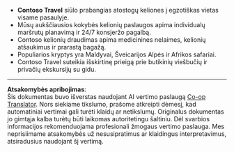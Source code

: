 <!--
CO_OP_TRANSLATOR_METADATA:
{
  "original_hash": "566fa0a014066992b55e6e5b408b24bc",
  "translation_date": "2025-08-30T10:49:54+00:00",
  "source_file": "05-agentic-rag/code_samples/document.md",
  "language_code": "lt"
}
-->
- **Contoso Travel** siūlo prabangias atostogų keliones į egzotiškas vietas visame pasaulyje.  
- Mūsų aukščiausios kokybės kelionių paslaugos apima individualų maršrutų planavimą ir 24/7 konsjeržo pagalbą.  
- Contoso kelionių draudimas apima medicinines nelaimes, kelionių atšaukimus ir prarastą bagažą.  
- Populiarios kryptys yra Maldyvai, Šveicarijos Alpės ir Afrikos safariai.  
- Contoso Travel suteikia išskirtinę prieigą prie butikinių viešbučių ir privačių ekskursijų su gidu.  

---

**Atsakomybės apribojimas**:  
Šis dokumentas buvo išverstas naudojant AI vertimo paslaugą [Co-op Translator](https://github.com/Azure/co-op-translator). Nors siekiame tikslumo, prašome atkreipti dėmesį, kad automatiniai vertimai gali turėti klaidų ar netikslumų. Originalus dokumentas jo gimtąja kalba turėtų būti laikomas autoritetingu šaltiniu. Dėl svarbios informacijos rekomenduojama profesionali žmogaus vertimo paslauga. Mes neprisiimame atsakomybės už nesusipratimus ar klaidingus interpretavimus, atsiradusius naudojant šį vertimą.